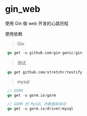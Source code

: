 # gin_web
使用 Gin 做 web 开发的心路历程

使用依赖

> Gin    
```go
 go get -u github.com/gin-gonic/gin
```  

> 测试       
```go
 go get github.com/stretchr/testify
```

> mysql    
```go
 // GORM
 go get -u gorm.io/gorm

 // GORM 的 MySQL 的数据库驱动
 go get -u gorm.io/driver/mysql
```